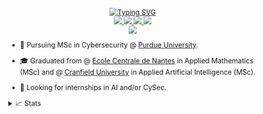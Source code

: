 <p align="center">
<a href="https://github.com/adamelyoumi">
    <img src="https://readme-typing-svg.demolab.com?font=Georgia&size=18&duration=2000&pause=100&multiline=true&width=500&height=80&lines=Adam+El+Youmi;MSc+Student+%7C+Purdue+University+%7C+AI+%7C+Computer+Vision+&+Natural+Language+Processing+%7C+Cybersecurity+%7C+Bots" alt="Typing SVG" />
    
</a>
<br/>

<a href="http://adamelyoumi.com/">
    <img src="https://img.shields.io/badge/Website-adamelyoumi.com-red?style=flat-square">
</a>  
<a href="http://adamelyoumi.com/resume.pdf">
    <img src="https://img.shields.io/badge/PDF-CV-red?style=flat-square&logo=adobe">
</a>  
<a href="https://www.linkedin.com/in/adam-el-youmi-a69338178/">
    <img src="https://img.shields.io/badge/-Linkedin-blue?style=flat-square&logo=linkedin">
</a>
<a href="mailto:adam.elyoumi@hotmail.fr">
    <img src="https://img.shields.io/badge/-Email-red?style=flat-square&logo=gmail&logoColor=white">
</a>

<br/> 


<a href="https://github.com/adamelyoumi?tab=repositories">
    <img src="https://github-stats-alpha.vercel.app/api?username=adamelyoumi&cc=22272e&tc=37BCF6&ic=fff&bc=0000">
</a>

</p>

* 📖 Pursuing MSc in Cybersecurity @ [Purdue University](https://www.cs.purdue.edu/graduate/professional/index.html). 

* 🎓 Graduated from @ [Ecole Centrale de Nantes](https://www.ec-nantes.fr/) in Applied Mathematics (MSc) and @ [Cranfield University](https://www.cranfield.ac.uk/) in Applied Artificial Intelligence (MSc). 

* 🔎 Looking for internships in AI and/or CySec.


<details>
<summary>📈 Stats</summary>
<br>
My Github Stats

![](http://github-profile-summary-cards.vercel.app/api/cards/profile-details?username=adamelyoumi&theme=dracula) 

![](http://github-profile-summary-cards.vercel.app/api/cards/repos-per-language?username=adamelyoumi&theme=dracula) 
![](http://github-profile-summary-cards.vercel.app/api/cards/most-commit-language?username=adamelyoumi&theme=dracula)


<br>
</details>

